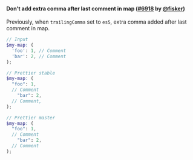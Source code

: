 <!--

1. Choose a folder based on which language your PR is for.

   - For JavaScript, choose `javascript/` etc.
   - For TypeScript specific syntax, choose `typescript/`.
   - If your PR applies to multiple languages, such as TypeScript/Flow, choose one folder and mention which languages it applies to.

2. In your chosen folder, create a file with your PR number: `pr-XXXX.md`. For example: `typescript/pr-6728.md`.

3. Copy the content below and paste it in your new file.

4. Fill in a title, the PR number and your user name.

5. Optionally write a description. Many times it’s enough with just sample code.

6. Change ```jsx to your language. For example, ```yaml.

7. Change the `// Input` and `// Prettier` comments to the comment syntax of your language. For example, `# Input`.

8. Choose some nice input example code. Paste it along with the output before and after your PR.

-->

#### Don't add extra comma after last comment in map ([#6918](https://github.com/prettier/prettier/pull/6918) by [@fisker](https://github.com/fisker))

Previously, when `trailingComma` set to `es5`, extra comma added after last comment in map.

<!-- prettier-ignore -->
```scss
// Input
$my-map: (
  'foo': 1, // Comment
  'bar': 2, // Comment
);

// Prettier stable
$my-map: (
  "foo": 1,
  // Comment
    "bar": 2,
  // Comment,
);

// Prettier master
$my-map: (
  "foo": 1,
  // Comment
    "bar": 2,
  // Comment
);
```
